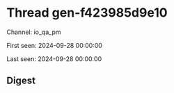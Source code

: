 # Thread gen-f423985d9e10
Channel: io_qa_pm

First seen: 2024-09-28 00:00:00

Last seen: 2024-09-28 00:00:00

## Digest


